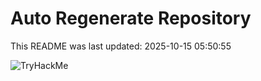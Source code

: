 # Auto Regenerate Repository

This README was last updated: 2025-10-15 05:50:55

 ![TryHackMe](https://tryhackme.com/badge/533634)